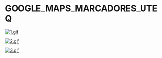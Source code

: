 # GOOGLE_MAPS_MARCADORES_UTEQ

[![1.gif](https://i.postimg.cc/yxLfbgQB/1.gif)](https://postimg.cc/tnVt1TGm)

[![2.gif](https://i.postimg.cc/zXPtwhHF/2.gif)](https://postimg.cc/xcM3ncRX)

[![3.gif](https://i.postimg.cc/pLh0sdDb/3.gif)](https://postimg.cc/DShdZnjB)
